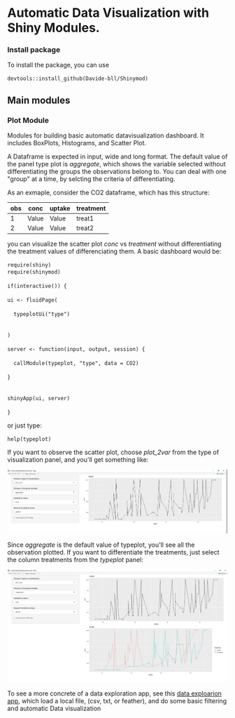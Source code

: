 # Automatic Data Visualization with Shiny Modules.

### Install package
To install the package, you can use 

```
devtools::install_github(Davide-bll/Shinymod)
```


## Main modules
### Plot Module
Modules for building basic automatic datavisualization dashboard. It includes BoxPlots, Histograms, 
and Scatter Plot.

A Dataframe is expected in input, wide and long format.
The default value of the panel type plot is *aggregate*, which shows the variable selected without differentiating the groups the observations belong to.
You can deal with one "group" at a time, by selcting the criteria of differentiating.


As an exmaple, consider the CO2 dataframe, which has this structure:


|   obs      | conc          | uptake        | treatment     |
|------------| ------------- | ------------- |---------------|
|   1        | Value         | Value         | treat1        |
|   2        | Value         | Value         | treat2        |    

you can visualize the scatter plot *conc* vs *treatment* without differentiating the treatment values of differenciating them.
A basic dashboard would be:


```
require(shiny)
require(shinymod)

if(interactive()) {

ui <- fluidPage(

  typeplotUi("type")


)

server <- function(input, output, session) {

  callModule(typeplot, "type", data = CO2)

}


shinyApp(ui, server)

}
```
or just type:
```
help(typeplot)
```
If you want to observe the scatter plot, choose *plot_2var* from the type of visualization panel,
and you'll get something like:



![](img_readme/agg_plot.JPG?raw=true)

Since *aggregate* is the default value of typeplot, you'll see all the observation plotted. 
If you want to differentiate the treatments, just select the column treatments from the *typeplot* panel:

![](img_readme/grp_plot.jpg?raw=true)

To see a more concrete of a data exploration app, see this [data exploarion app](https://github.com/Davide-bll/Shinymod/blob/master/examples/data_exploration_app.R), 
which load a local file, (csv, txt, or feather), and do some basic filtering and automatic Data visualization

